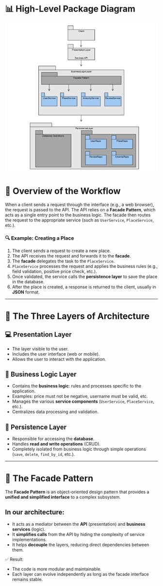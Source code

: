 # 📊 High-Level Package Diagram
![High Level Package Diagram](https://raw.githubusercontent.com/guarickgit/holbertonschool-hbnb/main/part1/package_diagram.png)

# 🧭 Overview of the Workflow

When a client sends a request through the interface (e.g., a web browser), the request is passed to the API.
The API relies on a **Facade Pattern**, which acts as a single entry point to the business logic.
The facade then routes the request to the appropriate service (such as `UserService`, `PlaceService`, etc.).

### 🔍 Example: Creating a Place

1. The client sends a request to create a new place.
2. The API receives the request and forwards it to the **facade**.
3. The **facade** delegates the task to the `PlaceService`.
4. `PlaceService` processes the request and applies the business rules (e.g., field validation, positive price check, etc.).
5. Once validated, the service calls the **persistence layer** to save the place in the database.
6. After the place is created, a response is returned to the client, usually in **JSON** format.

---

# 🧱 The Three Layers of Architecture

## 💻 Presentation Layer

- The layer visible to the user.
- Includes the user interface (web or mobile).
- Allows the user to interact with the application.

## 🧠 Business Logic Layer

- Contains the **business logic**: rules and processes specific to the application.
- Examples: price must not be negative, username must be valid, etc.
- Manages the various **service components** (`UserService`, `PlaceService`, etc.).
- Centralizes data processing and validation.

## 💾 Persistence Layer

- Responsible for accessing the **database**.
- Handles **read and write operations** (CRUD).
- Completely isolated from business logic through simple operations (`save`, `delete`, `find_by_id`, etc.).

---

# 🎯 The **Facade Pattern**

The **Facade Pattern** is an object-oriented design pattern that provides a **unified and simplified interface** to a complex subsystem.

## In our architecture:

- It acts as a mediator between the **API** (presentation) and **business services** (logic).
- It **simplifies calls** from the API by hiding the complexity of service implementations.
- It helps **decouple** the layers, reducing direct dependencies between them.

✅ Result:
- The code is more modular and maintainable.
- Each layer can evolve independently as long as the facade interface remains stable.
